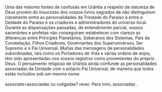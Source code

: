 ﻿Uma das maiores fontes de confusão em Urântia a respeito da natureza de Deus provém do insucesso dos vossos livros sagrados de não distinguirem claramente entre as personalidades da Trindade do Paraíso e entre a Deidade do Paraíso e os criadores e administradores do universo local. Durante as dispensações passadas, de entendimento parcial, vossos sacerdotes e profetas não conseguiram estabelecer com clareza as diferenças entre Príncipes Planetários, Soberanos dos Sistemas, Pais da Constelação, Filhos Criadores, Governantes dos Superuniversos, Ser Supremo e o Pai Universal. Muitas das mensagens de personalidades subordinadas, tais como os Portadores de Vida e várias ordens de anjos, têm sido apresentadas nos vossos registros como provenientes do próprio Deus. O pensamento religioso de Urântia ainda confunde as personalidades associadas da Deidade com o próprio Pai Universal, de maneira que todos estão incluídos sob um mesmo nome.<BR><BR>associate=associadas ou coligadas?  rever. Para mim, associadas .